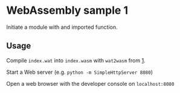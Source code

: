 # WebAssembly sample 1

Initiate a module with and imported function.

## Usage

Compile `index.wat` into `index.wasm` with `wat2wasm` from [1].

Start a Web server (e.g. `python -m SimpleHttpServer 8080`)

Open a web browser with the developer console on `localhost:8080`

[1]: https://github.com/WebAssembly/wabt
